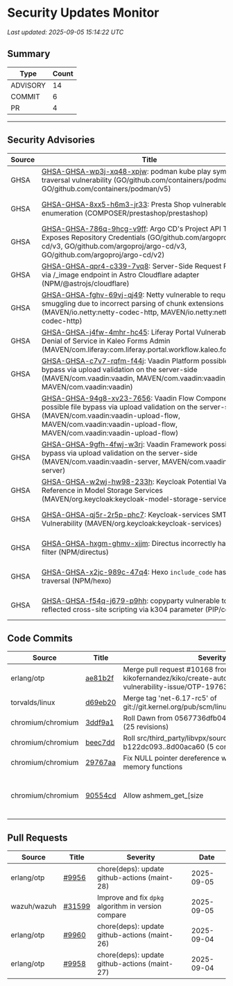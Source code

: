 # Security Updates Monitor

*Last updated: 2025-09-05 15:14:22 UTC*

## Summary
| Type | Count |
|------|-------|
| ADVISORY | 14 |
| COMMIT | 6 |
| PR | 4 |

---

## Security Advisories

| Source | Title | Severity | Date |
|--------|-------|----------|------|
| GHSA | [GHSA-GHSA-wp3j-xq48-xpjw](https://github.com/advisories/GHSA-wp3j-xq48-xpjw): podman kube play symlink traversal vulnerability (GO/github.com/containers/podman/v4, GO/github.com/containers/podman/v5) | HIGH (CVSS: 8.1) | 2025-09-04 |
| GHSA | [GHSA-GHSA-8xx5-h6m3-jr33](https://github.com/advisories/GHSA-8xx5-h6m3-jr33): Presta Shop vulnerable to email enumeration  (COMPOSER/prestashop/prestashop) | MODERATE (CVSS: 4.2) | 2025-09-04 |
| GHSA | [GHSA-GHSA-786q-9hcg-v9ff](https://github.com/advisories/GHSA-786q-9hcg-v9ff): Argo CD's Project API Token Exposes Repository Credentials (GO/github.com/argoproj/argo-cd/v3, GO/github.com/argoproj/argo-cd/v3, GO/github.com/argoproj/argo-cd/v2) | CRITICAL (CVSS: 10.0) | 2025-09-04 |
| GHSA | [GHSA-GHSA-qpr4-c339-7vq8](https://github.com/advisories/GHSA-qpr4-c339-7vq8): Server-Side Request Forgery via /_image endpoint in Astro Cloudflare adapter (NPM/@astrojs/cloudflare) | HIGH (CVSS: 7.2) | 2025-09-04 |
| GHSA | [GHSA-GHSA-fghv-69vj-qj49](https://github.com/advisories/GHSA-fghv-69vj-qj49): Netty vulnerable to request smuggling due to incorrect parsing of chunk extensions (MAVEN/io.netty:netty-codec-http, MAVEN/io.netty:netty-codec-http) | HIGH (CVSS: 0.0) | 2025-09-04 |
| GHSA | [GHSA-GHSA-j4fw-4mhr-hc45](https://github.com/advisories/GHSA-j4fw-4mhr-hc45): Liferay Portal Vulnerable to Denial of Service in Kaleo Forms Admin (MAVEN/com.liferay:com.liferay.portal.workflow.kaleo.forms.web) | HIGH (CVSS: 0.0) | 2025-09-04 |
| GHSA | [GHSA-GHSA-c7v7-rqfm-f44j](https://github.com/advisories/GHSA-c7v7-rqfm-f44j): Vaadin Platform possible file bypass via upload validation on the server-side (MAVEN/com.vaadin:vaadin, MAVEN/com.vaadin:vaadin, MAVEN/com.vaadin:vaadin) | MODERATE (CVSS: 0.0) | 2025-09-04 |
| GHSA | [GHSA-GHSA-94g8-xv23-7656](https://github.com/advisories/GHSA-94g8-xv23-7656): Vaadin Flow Components possible file bypass via upload validation on the server-side (MAVEN/com.vaadin:vaadin-upload-flow, MAVEN/com.vaadin:vaadin-upload-flow, MAVEN/com.vaadin:vaadin-upload-flow) | MODERATE (CVSS: 0.0) | 2025-09-04 |
| GHSA | [GHSA-GHSA-9gfh-4fwj-w3rj](https://github.com/advisories/GHSA-9gfh-4fwj-w3rj): Vaadin Framework possible file bypass via upload validation on the server-side (MAVEN/com.vaadin:vaadin-server, MAVEN/com.vaadin:vaadin-server) | MODERATE (CVSS: 0.0) | 2025-09-04 |
| GHSA | [GHSA-GHSA-w2wj-hw98-233h](https://github.com/advisories/GHSA-w2wj-hw98-233h): Keycloak Potential Variable Reference in Model Storage Services (MAVEN/org.keycloak:keycloak-model-storage-services) | MODERATE (CVSS: 4.9) | 2025-08-21 |
| GHSA | [GHSA-GHSA-qj5r-2r5p-phc7](https://github.com/advisories/GHSA-qj5r-2r5p-phc7): Keycloak-services SMTP Inject Vulnerability (MAVEN/org.keycloak:keycloak-services) | MODERATE (CVSS: 6.5) | 2025-08-06 |
| GHSA | [GHSA-GHSA-hxgm-ghmv-xjjm](https://github.com/advisories/GHSA-hxgm-ghmv-xjjm): Directus incorrectly handles `_in` filter (NPM/directus) | HIGH (CVSS: 6.3) | 2024-07-08 |
| GHSA | [GHSA-GHSA-x2jc-989c-47q4](https://github.com/advisories/GHSA-x2jc-989c-47q4): Hexo `include_code` has a path traversal (NPM/hexo) | HIGH (CVSS: 7.5) | 2023-09-08 |
| GHSA | [GHSA-GHSA-f54q-j679-p9hh](https://github.com/advisories/GHSA-f54q-j679-p9hh): copyparty vulnerable to reflected cross-site scripting via k304 parameter (PIP/copyparty) | MODERATE (CVSS: 6.3) | 2023-07-25 |

## Code Commits

| Source | Title | Severity | Date |
|--------|-------|----------|------|
| erlang/otp | [ae81b2f](https://github.com/erlang/otp/commit/ae81b2f6ff2d541c01242f12cdbd5238aa4b26bd) | Merge pull request #10168 from kikofernandez/kiko/create-automatic-vendor-vulnerability-issue/OTP-19763 | 2025-09-05 |
| torvalds/linux | [d69eb20](https://github.com/torvalds/linux/commit/d69eb204c255c35abd9e8cb621484e8074c75eaa) | Merge tag 'net-6.17-rc5' of git://git.kernel.org/pub/scm/linux/kernel/git/netdev/net | 2025-09-04 |
| chromium/chromium | [3ddf9a1](https://github.com/chromium/chromium/commit/3ddf9a18f5ec781b7ad1c71568333ee052a5ec18) | Roll Dawn from 0567736dfb04 to 95122946d574 (25 revisions) | 2025-09-04 |
| chromium/chromium | [beec7dd](https://github.com/chromium/chromium/commit/beec7dd467c2bf58f0b98719c7da70610a51f823) | Roll src/third_party/libvpx/source/libvpx/ b122dc093..8d00aca60 (5 commits) | 2025-09-04 |
| chromium/chromium | [29767aa](https://github.com/chromium/chromium/commit/29767aab71f03d74554af17278ff7bbda6a9d0d7) | Fix NULL pointer dereference when choosing shared memory functions | 2025-09-04 |
| chromium/chromium | [90554cd](https://github.com/chromium/chromium/commit/90554cdb9abc43dbae289e5662851e519b9ca037) | Allow ashmem_get_[size|prot]_region() to support both ashmem and memfd fds | 2025-09-04 |

## Pull Requests

| Source | Title | Severity | Date |
|--------|-------|----------|------|
| erlang/otp | [#9956](https://github.com/erlang/otp/pull/9956) | chore(deps): update github-actions (maint-28) | 2025-09-05 |
| wazuh/wazuh | [#31599](https://github.com/wazuh/wazuh/pull/31599) | Improve and fix `dpkg` algorithm in version compare | 2025-09-05 |
| erlang/otp | [#9960](https://github.com/erlang/otp/pull/9960) | chore(deps): update github-actions (maint-26) | 2025-09-04 |
| erlang/otp | [#9958](https://github.com/erlang/otp/pull/9958) | chore(deps): update github-actions (maint-27) | 2025-09-04 |

